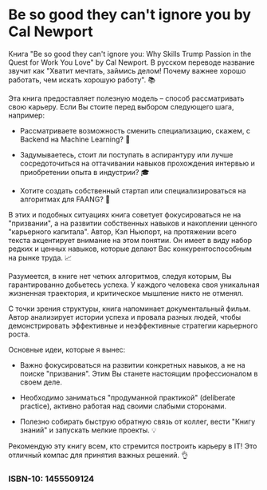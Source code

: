 
# Be so good they can't ignore you by Cal Newport

Книга "Be so good they can't ignore you: Why Skills Trump Passion in the Quest for Work You Love" by Cal Newport. В русском переводе название звучит как "Хватит мечтать, займись делом! Почему важнее хорошо работать, чем искать хорошую работу". 📚

Эта книга предоставляет полезную модель – способ рассматривать свою карьеру. Если Вы стоите перед выбором следующего шага, например:

- Рассматриваете возможность сменить специализацию, скажем, с Backend на Machine Learning? 🔄
  
- Задумываетесь, стоит ли поступать в аспирантуру или лучше сосредоточиться на оттачивании навыков прохождения интервью и приобретении опыта в индустрии? 🎓

- Хотите создать собственный стартап или специализироваться на алгоритмах для FAANG? 🚀

В этих и подобных ситуациях книга советует фокусироваться не на "призвании", а на развитии собственных навыков и накоплении ценного "карьерного капитала". Автор, Кэл Ньюпорт, на протяжении всего текста акцентирует внимание на этом понятии. Он имеет в виду набор редких и ценных навыков, которые делают Вас конкурентоспособным на рынке труда. 📈

Разумеется, в книге нет четких алгоритмов, следуя которым, Вы гарантированно добьетесь успеха. У каждого человека своя уникальная жизненная траектория, и критическое мышление никто не отменял.

С точки зрения структуры, книга напоминает документальный фильм. Автор анализирует истории успеха и провала разных людей, чтобы демонстрировать эффективные и неэффективные стратегии карьерного роста.

Основные идеи, которые я вынес:

- Важно фокусироваться на развитии конкретных навыков, а не на поиске "призвания". Этим Вы станете настоящим профессионалом в своем деле.
  
- Необходимо заниматься "продуманной практикой" (deliberate practice), активно работая над своими слабыми сторонами.
  
- Полезно собирать быструю обратную связь от коллег, вести "Книгу знаний" и запускать мелкие проекты. 💡

Рекомендую эту книгу всем, кто стремится построить карьеру в IT! Это отличный компас для принятия важных решений. 👌

### ISBN-10: 1455509124
